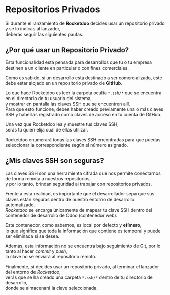 # Repositorios Privados

Si durante el lanzamiento de **Rocketdoo** decides usar un repositorio privado y se lo indicas al lanzador,  
deberás seguir las siguientes pautas.

## ¿Por qué usar un Repositorio Privado?

Esta funcionalidad está pensada para desarrollos que tú o tu empresa destinen a un cliente en particular o con fines comerciales.

Como es sabido, si un desarrollo está destinado a ser comercializado, este debe estar alojado en un repositorio privado de **GitHub**.

Lo que hace Rocketdoo es leer la carpeta oculta `*.ssh/*` que se encuentra en el directorio de tu usuario del sistema,  
y mostrar en pantalla las claves SSH que se encuentren allí.  
Para que esto funcione, debes haber creado previamente una o más claves SSH y haberlas registrado como claves de acceso en tu cuenta de GitHub.

Una vez que Rocketdoo lea y muestre tus claves SSH,  
serás tú quien elija cuál de ellas utilizar.

Rocketdoo enumerará todas las claves SSH encontradas para que puedas seleccionar la correspondiente según el número asignado.

## ¿Mis claves SSH son seguras?

Las claves SSH son una herramienta cifrada que nos permite conectarnos de forma remota a nuestros repositorios,  
y por lo tanto, brindan seguridad al trabajar con repositorios privados.

Frente a esta realidad, es importante que el desarrollador sepa que sus claves están seguras dentro de nuestro entorno de desarrollo automatizado.  
*Rocketdoo* se encarga únicamente de mapear tu clave SSH dentro del contenedor de desarrollo de Odoo (contenedor web).

Este contenedor, como sabemos, es local por defecto y **efímero**,  
lo que significa que toda la información que contiene es temporal y puede ser eliminada si se desea.

Además, esta información no se encuentra bajo seguimiento de Git, por lo tanto al hacer *commit* y *push*,  
la clave no se enviará al repositorio remoto.

Finalmente, si decides usar un repositorio privado, al terminar el lanzador del entorno de *Rocketdoo*,  
verás que se ha creado una carpeta `*.ssh/*` dentro de tu directorio de desarrollo,  
donde se almacenará la clave seleccionada.
